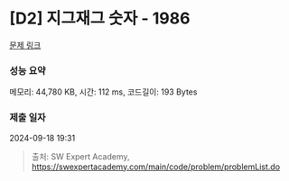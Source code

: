 # [D2] 지그재그 숫자 - 1986 

[문제 링크](https://swexpertacademy.com/main/code/problem/problemDetail.do?contestProbId=AV5PxmBqAe8DFAUq) 

### 성능 요약

메모리: 44,780 KB, 시간: 112 ms, 코드길이: 193 Bytes

### 제출 일자

2024-09-18 19:31



> 출처: SW Expert Academy, https://swexpertacademy.com/main/code/problem/problemList.do